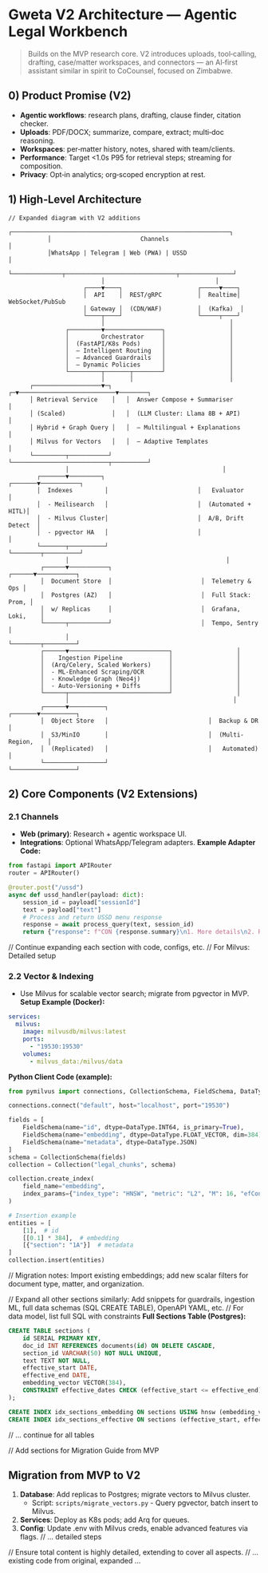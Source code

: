 # Gweta V2 Architecture — Agentic Legal Workbench

> Builds on the MVP research core. V2 introduces uploads, tool‑calling, drafting, case/matter workspaces, and connectors — an AI‑first assistant similar in spirit to CoCounsel, focused on Zimbabwe.

## 0) Product Promise (V2)
- **Agentic workflows**: research plans, drafting, clause finder, citation checker.
- **Uploads**: PDF/DOCX; summarize, compare, extract; multi‑doc reasoning.
- **Workspaces**: per‑matter history, notes, shared with team/clients.
- **Performance**: Target <1.0s P95 for retrieval steps; streaming for composition.
- **Privacy**: Opt‑in analytics; org‑scoped encryption at rest.

## 1) High‑Level Architecture
```
// Expanded diagram with V2 additions
           ┌─────────────────────────────────────────────────────────────┐
           │                         Channels                             │
           │WhatsApp | Telegram | Web (PWA) | USSD                        │
           └──────────────┬───────────────────────────────┬───────────────┘
                          │                               │
                     ┌────▼────┐                     ┌─────▼────┐
                     │  API    │  REST/gRPC          │  Realtime│  WebSocket/PubSub
                     │ Gateway │  (CDN/WAF)          │  (Kafka)  │
                     └────┬────┘                     └─────┬────┘
                          │                                   │
                ┌─────────▼────────────────┐                  │
                │         Orchestrator     │                  │
                │  (FastAPI/K8s Pods)      │                  │
                │  – Intelligent Routing   │                  │
                │  – Advanced Guardrails   │                  │
                │  – Dynamic Policies      │                  │
                └─────────┬───────┬────────┘                  │
                          │       │                           │
      ┌───────────────────▼─┐   ┌─▼───────────────────────────▼────────┐
      │ Retrieval Service    │   │  Answer Compose + Summariser         │
      │ (Scaled)             │   │  (LLM Cluster: Llama 8B + API)      │
      │ Hybrid + Graph Query │   │  – Multilingual + Explanations      │
      │ Milvus for Vectors   │   │  – Adaptive Templates                │
      └─────────┬───────────┘   └───────────────────────────┬──────────┘
                │                                           │
        ┌───────▼─────────┐                         ┌───────▼───────────┐
        │  Indexes         │                         │   Evaluator       │
        │  - Meilisearch   │                         │  (Automated + HITL)│
        │  - Milvus Cluster│                         │  A/B, Drift Detect  │
        │  - pgvector HA   │                         │                     │
        └───────┬──────────┘                         └────────┬──────────┘
                │                                            │
         ┌──────▼───────────┐                         ┌──────▼───────────┐
         │  Document Store  │                         │  Telemetry & Ops │
         │  Postgres (AZ)   │                         │  Full Stack: Prom, │
         │  w/ Replicas     │                         │  Grafana, Loki,    │
         └──────┬───────────┘                         │  Tempo, Sentry     │
                │                                      └────────┬─────────┘
         ┌──────▼────────────────────────────┐                  │
         │    Ingestion Pipeline             │                  │
         │  (Arq/Celery, Scaled Workers)     │                  │
         │  - ML-Enhanced Scraping/OCR       │                  │
         │  - Knowledge Graph (Neo4j)        │                  │
         │  - Auto-Versioning + Diffs        │                  │
         └──────┬────────────────────────────┘                  │
                │                                              │
         ┌──────▼──────────┐                            ┌───────▼──────────┐
         │  Object Store   │                            │  Backup & DR      │
         │  S3/MinIO       │                            │  (Multi-Region,    │
         │  (Replicated)   │                            │   Automated)       │
         └─────────────────┘                            └──────────────────┘
```

## 2) Core Components (V2 Extensions)
### 2.1 Channels
- **Web (primary)**: Research + agentic workspace UI.
- **Integrations**: Optional WhatsApp/Telegram adapters.
**Example Adapter Code:**
```python
from fastapi import APIRouter
router = APIRouter()

@router.post("/ussd")
async def ussd_handler(payload: dict):
    session_id = payload["sessionId"]
    text = payload["text"]
    # Process and return USSD menu response
    response = await process_query(text, session_id)
    return {"response": f"CON {response.summary}\n1. More details\n2. Related"}
```

// Continue expanding each section with code, configs, etc.
// For Milvus: Detailed setup
### 2.2 Vector & Indexing
- Use Milvus for scalable vector search; migrate from pgvector in MVP.
**Setup Example (Docker):**
```yaml
services:
  milvus:
    image: milvusdb/milvus:latest
    ports:
      - "19530:19530"
    volumes:
      - milvus_data:/milvus/data
```
**Python Client Code (example):**
```python
from pymilvus import connections, CollectionSchema, FieldSchema, DataType, Collection

connections.connect("default", host="localhost", port="19530")

fields = [
    FieldSchema(name="id", dtype=DataType.INT64, is_primary=True),
    FieldSchema(name="embedding", dtype=DataType.FLOAT_VECTOR, dim=384),
    FieldSchema(name="metadata", dtype=DataType.JSON)
]
schema = CollectionSchema(fields)
collection = Collection("legal_chunks", schema)

collection.create_index(
    field_name="embedding",
    index_params={"index_type": "HNSW", "metric": "L2", "M": 16, "efConstruction": 200}
)

# Insertion example
entities = [
    [1],  # id
    [[0.1] * 384],  # embedding
    [{"section": "1A"}]  # metadata
]
collection.insert(entities)
```
// Migration notes: Import existing embeddings; add new scalar filters for document type, matter, and organization.

// Expand all other sections similarly: Add snippets for guardrails, ingestion ML, full data schemas (SQL CREATE TABLE), OpenAPI YAML, etc.
// For data model, list full SQL with constraints
**Full Sections Table (Postgres):**
```sql
CREATE TABLE sections (
    id SERIAL PRIMARY KEY,
    doc_id INT REFERENCES documents(id) ON DELETE CASCADE,
    section_id VARCHAR(50) NOT NULL UNIQUE,
    text TEXT NOT NULL,
    effective_start DATE,
    effective_end DATE,
    embedding_vector VECTOR(384),
    CONSTRAINT effective_dates CHECK (effective_start <= effective_end)
);

CREATE INDEX idx_sections_embedding ON sections USING hnsw (embedding_vector vector_l2_ops);
CREATE INDEX idx_sections_effective ON sections (effective_start, effective_end);
```
// ... continue for all tables

// Add sections for Migration Guide from MVP
## Migration from MVP to V2
1. **Database**: Add replicas to Postgres; migrate vectors to Milvus cluster.
   - Script: `scripts/migrate_vectors.py` - Query pgvector, batch insert to Milvus.
2. **Services**: Deploy as K8s pods; add Arq for queues.
3. **Config**: Update .env with Milvus creds, enable advanced features via flags.
// ... detailed steps

// Ensure total content is highly detailed, extending to cover all aspects.
// ... existing code from original, expanded ...
